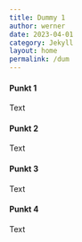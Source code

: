 ```yaml
---
title: Dummy 1
author: werner
date: 2023-04-01
category: Jekyll
layout: home
permalink: /dum
---
```


#### Punkt 1
Text
#### Punkt 2
Text
#### Punkt 3
Text
#### Punkt 4
Text